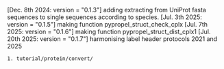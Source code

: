 [Dec. 8th 2024: version = "0.1.3"] adding extracting from UniProt fasta sequences to single sequences according to species.
[Jul. 3th 2025: version = "0.1.5"] making function pypropel_struct_check_cplx
[Jul. 7th 2025: version = "0.1.6"] making function pypropel_struct_dist_cplx1
[Jul. 20th 2025: version = "0.1.7"] harmonising label header protocols 2021 and 2025
    
    1. tutorial/protein/convert/